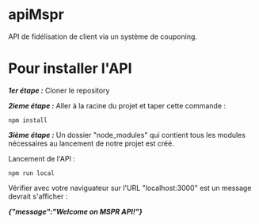 # apiMspr
API de fidélisation de client via un système de couponing.

# Pour installer l'API

***1er étape :*** Cloner le repository

***2ieme étape :*** Aller à la racine du projet et taper cette commande :

```
npm install
```

***3ième étape :*** Un dossier "node_modules" qui contient tous les modules nécessaires au lancement de notre projet est créé.

Lancement de l'API :

```
npm run local
```

Vérifier avec votre naviguateur sur l'URL "localhost:3000" est un message devrait s'afficher :

***{"message":"Welcome on MSPR API!"}***